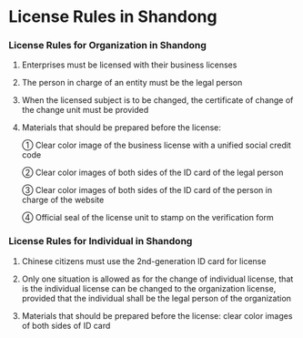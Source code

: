 # License Rules in Shandong

### License Rules for Organization in Shandong

1. Enterprises must be licensed with their business licenses

2. The person in charge of an entity must be the legal person

3. When the licensed subject is to be changed, the certificate of change of the change unit must be provided

4. Materials that should be prepared before the license:

   ① Clear color image of the business license with a unified social credit code

   ② Clear color images of both sides of the ID card of the legal person

   ③ Clear color images of both sides of the ID card of the person in charge of the website

   ④ Official seal of the license unit to stamp on the verification form

### License Rules for Individual in Shandong

1. Chinese citizens must use the 2nd-generation ID card for license

2. Only one situation is allowed as for the change of individual license, that is the individual license can be changed to the organization license, provided that the individual shall be the legal person of the organization

3. Materials that should be prepared before the license: clear color images of both sides of ID card
